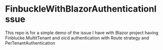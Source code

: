 # FinbuckleWithBlazorAuthenticationIssue
This repo is for a simple demo of the issue I have with Blazor project having Finblucke.MultitTenant and oicd authentication with Route strategy and PerTenantAuthentication

